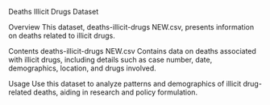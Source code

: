 Deaths Illicit Drugs Dataset

Overview
This dataset, deaths-illicit-drugs NEW.csv, presents information on deaths related to illicit drugs.

Contents
deaths-illicit-drugs NEW.csv Contains data on deaths associated with illicit drugs, including details such as case number, date, demographics, location, and drugs involved.

Usage
Use this dataset to analyze patterns and demographics of illicit drug-related deaths, aiding in research and policy formulation.